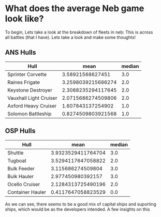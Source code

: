 # What does the average Neb game look like?

To begin, Lets take a look at the breakdown of fleets in neb:
This is across all battles (that I have). Lets take a look and make some thoughts! 


## ANS Hulls 

| Hull                   | mean               | median |
| ---------------------- | ------------------ | ------ |
| Sprinter Corvette      | 3.58921568627451   | 3.0    |
| Raines Frigate         | 3.2598039215686274 | 2.0    |
| Keystone Destroyer     | 2.3088235294117645 | 2.0    |
| Vauxhall Light Cruiser | 2.0715686274509806 | 2.0    |
| Axford Heavy Cruiser   | 1.607843137254902  | 1.0    |
| Solomon Battleship     | 0.8274509803921568 | 1.0    |


## OSP Hulls

| Hull                   | mean               | median |
| ---------------------- | ------------------ | ------ |
| Shuttle                | 3.9323529411764704 | 3.0    |
| Tugboat                | 3.5294117647058822 | 2.0    |
| Bulk Feeder            | 3.115686274509804  | 3.0    |
| Bulk Hauler            | 2.977450980392157  | 3.0    |
| Ocello Cruiser         | 2.1284313725490196 | 2.0    |
| Container Hauler       | 0.4117647058823529 | 0.0    |


As we can see, there seems to be a good mix of capital ships and suporting ships, which would be as the developers intended. A few insights on this 